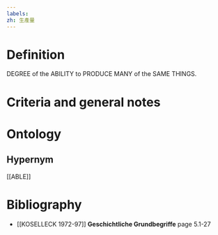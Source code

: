 ```yaml
---
labels: 
zh: 生產量
---
```


# Definition
DEGREE of the ABILITY to PRODUCE MANY of the SAME THINGS.
# Criteria and general notes
# Ontology

## Hypernym
[[ABLE]]
# Bibliography
- [[KOSELLECK 1972-97]]
**Geschichtliche Grundbegriffe** page 5.1-27
